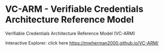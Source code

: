 # VC-ARM - Verifiable Credentials Architecture Reference Model
Verifiable Credentials Architecture Reference Model (VC-ARM)

Interactive Explorer: click here https://mwherman2000.github.io/VC-ARM/
